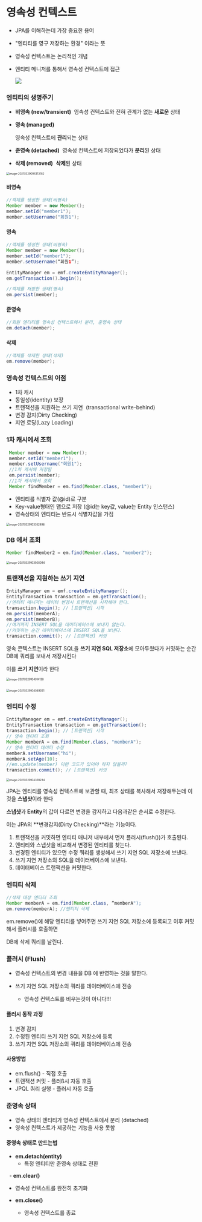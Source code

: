 # 영속성 컨텍스트

- JPA를 이해하는데 가장 중요한 용어

- "엔티티를 영구 저장하는 환경" 이라는 뜻

- 영속성 컨텍스트는 논리적인 개념

- 엔티티 메니저를 통해서 영속성 컨텍스트에 접근

  <img src="영속성 컨텍스트.assets/영속성_컨텍스트.png" />

### 엔티티의 생명주기

- **비영속 (new/transient)** 
  영속성 컨텍스트와 전혀 관계가 없는 **새로운** 상태

- **영속 (managed)**

  영속성 컨텍스트에 **관리**되는 상태

- **준영속 (detached)** 
  영속성 컨텍스트에 저장되었다가 **분리**된 상태

- **삭제 (removed)** 
  **삭제**된 상태

<img src="영속성 컨텍스트.assets/image-20210329094313182.png" alt="image-20210329094313182" style="zoom:50%;" />



#### 비영속

```java
//객체를 생성한 상태(비영속)
Member member = new Member();
member.setId("member1");
member.setUsername("회원1");
```

#### 영속

```java
//객체를 생성한 상태(비영속)
Member member = new Member();
member.setId("member1");
member.setUsername(“회원1”);

EntityManager em = emf.createEntityManager();
em.getTransaction().begin();

//객체를 저장한 상태(영속)
em.persist(member);
```

#### 준영속

```java
//회원 엔티티를 영속성 컨텍스트에서 분리, 준영속 상태
em.detach(member);
```

#### 삭제

```java
//객체를 삭제한 상태(삭제)
em.remove(member);
```



### 영속성 컨텍스트의 이점

- 1차 캐시
- 동일성(identity) 보장
- 트랜잭션을 지원하는 쓰기 지연  (transactional write-behind)
- 변경 감지(Dirty Checking)
- 지연 로딩(Lazy Loading)



### 1차 캐시에서 조회

```java
 Member member = new Member();
 member.setId("member1");
 member.setUsername("회원1");
 //1차 캐시에 저장됨
 em.persist(member);
 //1차 캐시에서 조회
 Member findMember = em.find(Member.class, "member1");
```

- 엔티티를 식별자 값(@id)로 구분
- Key-value형태인 맵으로 저장 (@id는 key값, value는 Entity 인스턴스)
- 영속상태의 엔티티는 반드시 식별자값을 가짐

<img src="영속성 컨텍스트.assets/image-20210329103352496.png" alt="image-20210329103352496" style="zoom: 50%;" />

### DB 에서 조회

```java
Member findMember2 = em.find(Member.class, "member2");
```

<img src="영속성 컨텍스트.assets/image-20210329103500094.png" alt="image-20210329103500094" style="zoom:50%;" />



### 트랜잭션을 지원하는 쓰기 지연

```java
EntityManager em = emf.createEntityManager();
EntityTransaction transaction = em.getTransaction();
//엔티티 매니저는 데이터 변경시 트랜잭션을 시작해야 한다.
transaction.begin(); // [트랜잭션] 시작
em.persist(memberA);
em.persist(memberB);
//여기까지 INSERT SQL을 데이터베이스에 보내지 않는다.
//커밋하는 순간 데이터베이스에 INSERT SQL을 보낸다.
transaction.commit(); // [트랜잭션] 커밋
```

영속 콘텍스트는 INSERT SQL을 **쓰기 지연 SQL 저장소**에 모아두웠다가 커밋하는 순간 DB에 쿼리를 보내서 저장시킨다

이를 **쓰기 지연**이라 한다

<img src="영속성 컨텍스트.assets/image-20210329104014138.png" alt="image-20210329104014138" style="zoom:50%;" />



​						     <img src="영속성 컨텍스트.assets/image-20210329104049051.png" alt="image-20210329104049051" style="zoom: 50%;" />  



### 엔티티 수정 

```java
EntityManager em = emf.createEntityManager();
EntityTransaction transaction = em.getTransaction();
transaction.begin(); // [트랜잭션] 시작
// 영속 엔티티 조회
Member memberA = em.find(Member.class, "memberA");
// 영속 엔티티 데이터 수정
memberA.setUsername("hi");
memberA.setAge(10);
//em.update(member) 이런 코드가 있어야 하지 않을까?
transaction.commit(); // [트랜잭션] 커밋
```

<img src="영속성 컨텍스트.assets/image-20210329104339234.png" alt="image-20210329104339234" style="zoom:50%;" />

JPA는 엔티티를 영속성 컨텍스트에 보관할 때, 최초 상태를 복사해서 저장해두는데 이것을 **스냅샷**이라 한다

**스냅샷**과 **Entity**의 값이 다르면 변경을 감지하고 다음과같은 순서로 수정한다.

이는 JPA의 **변경감지(Dirty Checking)**라는 기능이다.

1. 트랜잭션을 커밋하면 엔티티 매니저 내부에서 먼저 플러시(flush())가 호출된다.
2. 엔티티와 스냅샷을 비교해서 변경된 엔티티를 찾는다.
3. 변경된 엔티티가 있으면 수정 쿼리를 생성해서 쓰기 지연 SQL 저장소에 보낸다.
4. 쓰기 지연 저장소의 SQL을 데이터베이스에 보낸다.
5. 데이터베이스 트랜잭션을 커밋한다.



### 엔티티 삭제

```java
//삭제 대상 엔티티 조회
Member memberA = em.find(Member.class, “memberA");
em.remove(memberA); //엔티티 삭제
```

em.remove()에 해당 엔티티를 넣어주면 쓰기 지연 SQL 저장소에 등록되고 이후 커밋해서 플러시를 호출하면

DB에 삭제 쿼리를 날린다.

 

### 플러시 (Flush)

- 영속성 컨텍스트의 변경 내용을 DB 에 반영하는 것을 말한다.
- 쓰기 지연 SQL 저장소의 쿼리를 데이터베이스에 전송
  
  - 영속성 컨텍스트를 비우는것이 아니다!!!
  
    

#### 플러시 동작 과정

1. 변경 감지
2. 수정된 엔티티 쓰기 지연 SQL 저장소에 등록
3. 쓰기 지연 SQL 저장소의 쿼리를 데이터베이스에 전송  

#### 사용방법

- em.flush() - 직접 호출
- 트랜잭션 커밋 - 플러ß시 자동 호출 
- JPQL 쿼리 실행 - 플러시 자동 호출



### 준영속 상태

- 영속 상태의 엔티티가 영속성 컨텍스트에서 분리 (detached)
- 영속성 컨텍스트가 제공하는 기능을 사용 못함



#### 중영속 상태로 만드는법

- **em.detach(entity)**
  - 특정 엔티티만 준영속 상태로 전환

  - **em.clear()** 
   -  영속성 컨텍스트를 완전히 초기화

- **em.close()** 
  -  영속성 컨텍스트를 종료
